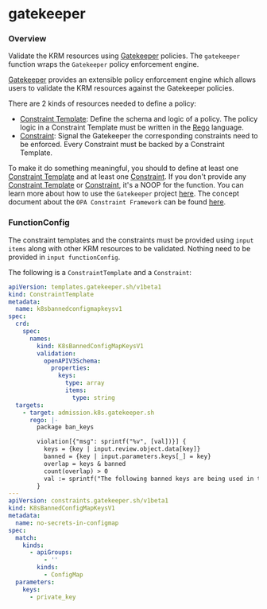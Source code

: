 # gatekeeper

### Overview

<!--mdtogo:Short-->

Validate the KRM resources using [Gatekeeper] policies. The `gatekeeper`
function wraps the `Gatekeeper` policy enforcement engine.

[Gatekeeper] provides an extensible policy enforcement engine which allows users
to validate the KRM resources against the Gatekeeper policies.

There are 2 kinds of resources needed to define a policy:
- [Constraint Template]: Define the schema and logic of a policy. The policy
  logic in a Constraint Template must be written in the [Rego] language.
- [Constraint]: Signal the Gatekeeper the corresponding constraints need
  to be enforced. Every Constraint must be backed by a Constraint Template.

To make it do something meaningful, you should to define at least one
[Constraint Template] and at least one [Constraint]. If you don't provide any
[Constraint Template] or [Constraint], it's a NOOP for the function.
You can learn more about how to use the `Gatekeeper` project [here][howto]. The
concept document about the `OPA Constraint Framework` can be found [here][concept].

<!--mdtogo-->

<!--mdtogo:Long-->

### FunctionConfig

The constraint templates and the constraints must be provided using
`input items` along with other KRM resources to be validated. Nothing need to be
provided in `input functionConfig`.

The following is a `ConstraintTemplate` and a `Constraint`: 

```yaml
apiVersion: templates.gatekeeper.sh/v1beta1
kind: ConstraintTemplate
metadata:
  name: k8sbannedconfigmapkeysv1
spec:
  crd:
    spec:
      names:
        kind: K8sBannedConfigMapKeysV1
        validation:
          openAPIV3Schema:
            properties:
              keys:
                type: array
                items:
                  type: string
  targets:
    - target: admission.k8s.gatekeeper.sh
      rego: |-
        package ban_keys

        violation[{"msg": sprintf("%v", [val])}] {
          keys = {key | input.review.object.data[key]}
          banned = {key | input.parameters.keys[_] = key}
          overlap = keys & banned
          count(overlap) > 0
          val := sprintf("The following banned keys are being used in the ConfigMap: %v", [overlap])
        }
---
apiVersion: constraints.gatekeeper.sh/v1beta1
kind: K8sBannedConfigMapKeysV1
metadata:
  name: no-secrets-in-configmap
spec:
  match:
    kinds:
      - apiGroups:
          - ''
        kinds:
          - ConfigMap
  parameters:
    keys:
      - private_key
```

<!--mdtogo-->

[Gatekeeper]: https://open-policy-agent.github.io/gatekeeper/website/docs/
[Constraint Template]: https://open-policy-agent.github.io/gatekeeper/website/docs/howto#constraint-templates
[Constraint]: https://open-policy-agent.github.io/gatekeeper/website/docs/howto#constraints
[Rego]: https://www.openpolicyagent.org/docs/latest/#rego
[howto]: https://open-policy-agent.github.io/gatekeeper/website/docs/howto
[concept]: https://github.com/open-policy-agent/frameworks/tree/master/constraint#opa-constraint-framework
